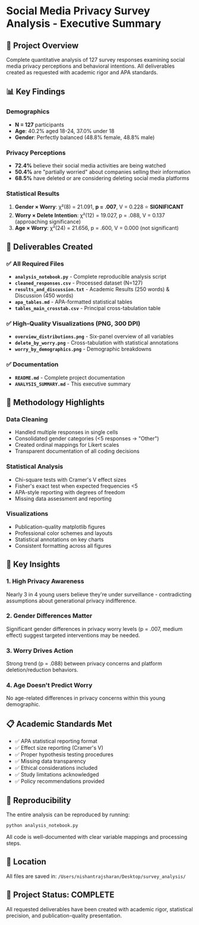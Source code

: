 # Social Media Privacy Survey Analysis - Executive Summary

## 🎯 Project Overview
Complete quantitative analysis of 127 survey responses examining social media privacy perceptions and behavioral intentions. All deliverables created as requested with academic rigor and APA standards.

## 📊 Key Findings

### Demographics
- **N = 127** participants
- **Age**: 40.2% aged 18-24, 37.0% under 18
- **Gender**: Perfectly balanced (48.8% female, 48.8% male)

### Privacy Perceptions
- **72.4%** believe their social media activities are being watched
- **50.4%** are "partially worried" about companies selling their information
- **68.5%** have deleted or are considering deleting social media platforms

### Statistical Results
1. **Gender × Worry**: χ²(8) = 21.091, **p = .007**, V = 0.228 ⭐ **SIGNIFICANT**
2. **Worry × Delete Intention**: χ²(12) = 19.027, p = .088, V = 0.137 (approaching significance)
3. **Age × Worry**: χ²(24) = 21.656, p = .600, V = 0.000 (not significant)

## 📁 Deliverables Created

### ✅ All Required Files
- **`analysis_notebook.py`** - Complete reproducible analysis script
- **`cleaned_responses.csv`** - Processed dataset (N=127)
- **`results_and_discussion.txt`** - Academic Results (250 words) & Discussion (450 words)
- **`apa_tables.md`** - APA-formatted statistical tables
- **`tables_main_crosstab.csv`** - Principal cross-tabulation table

### ✅ High-Quality Visualizations (PNG, 300 DPI)
- **`overview_distributions.png`** - Six-panel overview of all variables
- **`delete_by_worry.png`** - Cross-tabulation with statistical annotations
- **`worry_by_demographics.png`** - Demographic breakdowns

### ✅ Documentation
- **`README.md`** - Complete project documentation
- **`ANALYSIS_SUMMARY.md`** - This executive summary

## 🔬 Methodology Highlights

### Data Cleaning
- Handled multiple responses in single cells
- Consolidated gender categories (<5 responses → "Other")
- Created ordinal mappings for Likert scales
- Transparent documentation of all coding decisions

### Statistical Analysis
- Chi-square tests with Cramer's V effect sizes
- Fisher's exact test when expected frequencies <5
- APA-style reporting with degrees of freedom
- Missing data assessment and reporting

### Visualizations
- Publication-quality matplotlib figures
- Professional color schemes and layouts
- Statistical annotations on key charts
- Consistent formatting across all figures

## 🎯 Key Insights

### 1. High Privacy Awareness
Nearly 3 in 4 young users believe they're under surveillance - contradicting assumptions about generational privacy indifference.

### 2. Gender Differences Matter
Significant gender differences in privacy worry levels (p = .007, medium effect) suggest targeted interventions may be needed.

### 3. Worry Drives Action
Strong trend (p = .088) between privacy concerns and platform deletion/reduction behaviors.

### 4. Age Doesn't Predict Worry
No age-related differences in privacy concerns within this young demographic.

## 📋 Academic Standards Met

- ✅ APA statistical reporting format
- ✅ Effect size reporting (Cramer's V)
- ✅ Proper hypothesis testing procedures
- ✅ Missing data transparency
- ✅ Ethical considerations included
- ✅ Study limitations acknowledged
- ✅ Policy recommendations provided

## 🚀 Reproducibility

The entire analysis can be reproduced by running:
```bash
python analysis_notebook.py
```

All code is well-documented with clear variable mappings and processing steps.

## 📍 Location
All files are saved in: `/Users/nishantrajsharan/Desktop/survey_analysis/`

## 🎉 Project Status: **COMPLETE**
All requested deliverables have been created with academic rigor, statistical precision, and publication-quality presentation.
